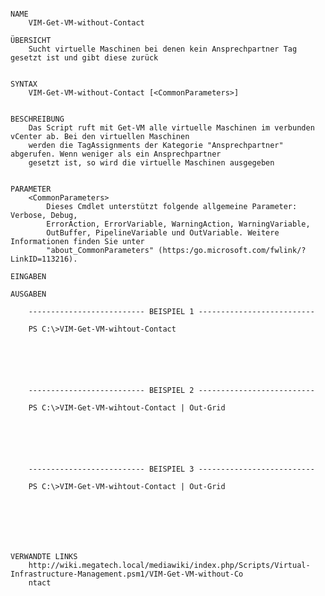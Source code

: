 ﻿```

NAME
    VIM-Get-VM-without-Contact
    
ÜBERSICHT
    Sucht virtuelle Maschinen bei denen kein Ansprechpartner Tag gesetzt ist und gibt diese zurück
    
    
SYNTAX
    VIM-Get-VM-without-Contact [<CommonParameters>]
    
    
BESCHREIBUNG
    Das Script ruft mit Get-VM alle virtuelle Maschinen im verbunden vCenter ab. Bei den virtuellen Maschinen
    werden die TagAssignments der Kategorie "Ansprechpartner" abgerufen. Wenn weniger als ein Ansprechpartner
    gesetzt ist, so wird die virtuelle Maschinen ausgegeben
    

PARAMETER
    <CommonParameters>
        Dieses Cmdlet unterstützt folgende allgemeine Parameter: Verbose, Debug,
        ErrorAction, ErrorVariable, WarningAction, WarningVariable,
        OutBuffer, PipelineVariable und OutVariable. Weitere Informationen finden Sie unter 
        "about_CommonParameters" (https:/go.microsoft.com/fwlink/?LinkID=113216). 
    
EINGABEN
    
AUSGABEN
    
    -------------------------- BEISPIEL 1 --------------------------
    
    PS C:\>VIM-Get-VM-wihtout-Contact
    
    
    
    
    
    
    -------------------------- BEISPIEL 2 --------------------------
    
    PS C:\>VIM-Get-VM-wihtout-Contact | Out-Grid
    
    
    
    
    
    
    -------------------------- BEISPIEL 3 --------------------------
    
    PS C:\>VIM-Get-VM-wihtout-Contact | Out-Grid
    
    
    
    
    
    
    
VERWANDTE LINKS
    http://wiki.megatech.local/mediawiki/index.php/Scripts/Virtual-Infrastructure-Management.psm1/VIM-Get-VM-without-Co
    ntact



```

